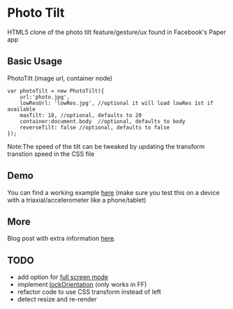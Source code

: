 Photo Tilt
=========

HTML5 clone of the photo tilt feature/gesture/ux found in Facebook's Paper app

Basic Usage
-----
PhotoTilt (image url, container node)
```
var photoTilt = new PhotoTilt({
	url:'photo.jpg',
	lowResUrl: 'lowRes.jpg', //optional it will load lowRes 1st if available
	maxTilt: 18, //optional, defaults to 20
	container:document.body  //optional, defaults to body
	reverseTilt: false //optional, defaults to false
});
```
Note:The speed of the tilt can be tweaked by updating the transform transtion speed in the CSS file

Demo
----
You can find a working example [here](http://s3.jt.io/tilt/index.html) (make sure you test this on a device with a triaxial/accelerometer like a phone/tablet)

More
----
Blog post with extra information [here](http://jt.io/2014/photo-tilt/).

TODO
----

* add option for [full screen mode](https://developer.mozilla.org/en-US/docs/Web/Guide/API/DOM/Using_full_screen_mode)
* implement [lockOrientation](https://developer.mozilla.org/en-US/docs/Web/API/Screen.lockOrientation) (only works in FF)
* refactor code to use CSS transform instead of left
* detect resize and re-render
